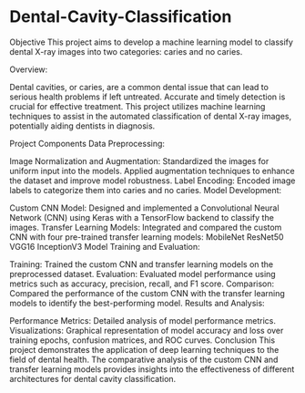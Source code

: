 # Dental-Cavity-Classification
Objective
This project aims to develop a machine learning model to classify dental X-ray images into two categories: caries and no caries.

Overview:

Dental cavities, or caries, are a common dental issue that can lead to serious health problems if left untreated. Accurate and timely detection is crucial for effective treatment. This project utilizes machine learning techniques to assist in the automated classification of dental X-ray images, potentially aiding dentists in diagnosis.

Project Components
Data Preprocessing:

Image Normalization and Augmentation: Standardized the images for uniform input into the models. Applied augmentation techniques to enhance the dataset and improve model robustness.
Label Encoding: Encoded image labels to categorize them into caries and no caries.
Model Development:

Custom CNN Model: Designed and implemented a Convolutional Neural Network (CNN) using Keras with a TensorFlow backend to classify the images.
Transfer Learning Models: Integrated and compared the custom CNN with four pre-trained transfer learning models:
MobileNet
ResNet50
VGG16
InceptionV3
Model Training and Evaluation:

Training: Trained the custom CNN and transfer learning models on the preprocessed dataset.
Evaluation: Evaluated model performance using metrics such as accuracy, precision, recall, and F1 score.
Comparison: Compared the performance of the custom CNN with the transfer learning models to identify the best-performing model.
Results and Analysis:

Performance Metrics: Detailed analysis of model performance metrics.
Visualizations: Graphical representation of model accuracy and loss over training epochs, confusion matrices, and ROC curves.
Conclusion
This project demonstrates the application of deep learning techniques to the field of dental health. The comparative analysis of the custom CNN and transfer learning models provides insights into the effectiveness of different architectures for dental cavity classification.
